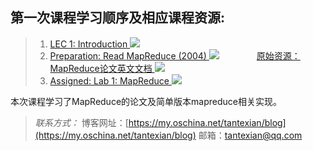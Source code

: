 ## 第一次课程学习顺序及相应课程资源:
> 1. [LEC 1: Introduction ![](https://git.oschina.net/tantexian/MIT6.824/raw/dev/resources/static/img/click.jpg)](https://git.oschina.net/tantexian/MIT6.824/blob/dev/LEC1_introduction/101.md?dir=0&filepath=LEC1_introduction%2F101.md&oid=b0d1831741f38a5f100a721b7e3cd9a69d709822&sha=b78bf6a66ea41b865876cf6fe0f065602c5e4eb7)
> 2. [Preparation: Read MapReduce (2004) ![](https://git.oschina.net/tantexian/MIT6.824/raw/dev/resources/static/img/click.jpg)](http://nil.csail.mit.edu/6.824/2017/papers/mapreduce.pdf)
　　　　[原始资源：MapReduce论文英文文档 ![](https://git.oschina.net/tantexian/MIT6.824/raw/dev/resources/static/img/click.jpg)](https://git.oschina.net/tantexian/MIT6.824/raw/dev/LEC1_introduction/mapreduce.pdf)
> 3. [Assigned: Lab 1: MapReduce ![](https://git.oschina.net/tantexian/MIT6.824/raw/dev/resources/static/img/click.jpg)](http://nil.csail.mit.edu/6.824/2017/labs/lab-1.html)

本次课程学习了MapReduce的论文及简单版本mapreduce相关实现。


>*联系方式：*
>博客网址：[https://my.oschina.net/tantexian/blog](https://my.oschina.net/tantexian/blog)
>邮箱：tantexian@qq.com